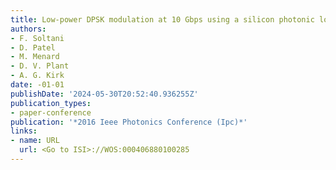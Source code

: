 ```yaml
---
title: Low-power DPSK modulation at 10 Gbps using a silicon photonic loop mirror modulator
authors:
- F. Soltani
- D. Patel
- M. Menard
- D. V. Plant
- A. G. Kirk
date: -01-01
publishDate: '2024-05-30T20:52:40.936255Z'
publication_types:
- paper-conference
publication: '*2016 Ieee Photonics Conference (Ipc)*'
links:
- name: URL
  url: <Go to ISI>://WOS:000406880100285
---
```

